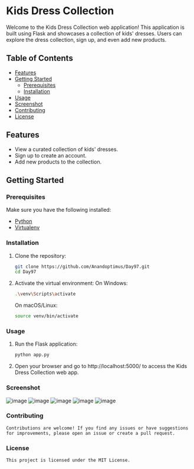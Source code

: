 # Kids Dress Collection

Welcome to the Kids Dress Collection web application! This application is built using Flask and showcases a collection of kids' dresses. Users can explore the dress collection, sign up, and even add new products.

## Table of Contents
- [Features](#features)
- [Getting Started](#getting-started)
  - [Prerequisites](#prerequisites)
  - [Installation](#installation)
- [Usage](#usage)
- [Screenshot](#Screenshot)
- [Contributing](#contributing)
- [License](#license)

## Features
- View a curated collection of kids' dresses.
- Sign up to create an account.
- Add new products to the collection.

## Getting Started

### Prerequisites
Make sure you have the following installed:
- [Python](https://www.python.org/downloads/)
- [Virtualenv](https://pypi.org/project/virtualenv/)

### Installation
1. Clone the repository:
   ```bash
   git clone https://github.com/Anandoptimus/Day97.git
   cd Day97
   ```
2. Activate the virtual environment:
   On Windows:
   ```bash
   .\venv\Scripts\activate
   ```

   On macOS/Linux:
   ```bash
   source venv/bin/activate
   ```

### Usage
1. Run the Flask application:
   ```bash
   python app.py
   ```
2. Open your browser and go to http://localhost:5000/ to access the Kids Dress Collection web app.

### Screenshot
![image](https://github.com/Anandoptimus/Day97/assets/101982906/e5aed170-5411-4bd3-bfc9-f7f5701f45d9)
![image](https://github.com/Anandoptimus/Day97/assets/101982906/fc7406ec-4bb5-4d29-8c23-99e7f4f584d4)
![image](https://github.com/Anandoptimus/Day97/assets/101982906/c3b241a9-520d-45ff-9dbf-1d5c68fae641)
![image](https://github.com/Anandoptimus/Day97/assets/101982906/29b33ada-d32e-441f-8365-a8a0cf3e6aeb)
![image](https://github.com/Anandoptimus/Day97/assets/101982906/b4e35279-1065-4fb6-919d-531a0ae9bb0e)



### Contributing
    Contributions are welcome! If you find any issues or have suggestions for improvements, please open an issue or create a pull request.

### License
    This project is licensed under the MIT License.


   
